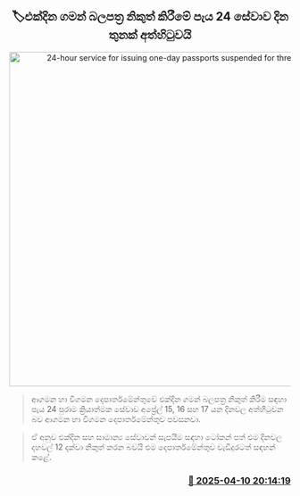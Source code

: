 <p align='center'><b><h2 align='center' title='24-hour service for issuing one-day passports suspended for three days'>🏷එක්දින ගමන් බලපත්‍ර නිකුත් කිරීමේ පැය 24 සේවාව දින තුනක් අත්හිටුව‍යි</h2></b></p>
<p align='center'><img src='https://helakuru.sgp1.cdn.digitaloceanspaces.com/esana/images/lib/passportoffice-archived.jpg' width='600' alt='24-hour service for issuing one-day passports suspended for three days'></p>

> ආගමන හා විගමන දෙපාර්තමේන්තුවේ එක්දින ගමන් බලපත්‍ර නිකුත් කිරීම සඳහා පැය 24 පුරාම ක්‍රියාත්මක සේවාව අප්‍රේල් 15, 16 සහ 17 යන දිනවල අත්හිටුවන බව ආගමන හා විගමන දෙපාර්තමේන්තුව පවසනවා.

> ඒ අනුව එක්දින සහ සාමාන්‍ය සේවාවන් සැපයීම සඳහා ටෝකන් පත් එම දිනවල දහවල් 12 දක්වා නිකුත් කරන බවයි එම දෙපාර්තමේන්තුව වැඩිදුරටත් සඳහන් කළේ.



<h3 align='right'><a href='https://www.helakuru.lk/esana/p/109177/'>📅 2025-04-10 20:14:19</a></h3>
